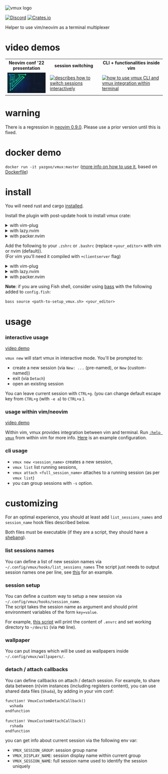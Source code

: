 <img src="vmux.png" alt="vmux logo" width="200"/>

[![Discord](https://img.shields.io/badge/discord--blue?logo=discord)](https://discord.gg/F684Y8rYwZ)
[![Crates.io](https://img.shields.io/crates/v/vmux?style=flat-square)](https://crates.io/crates/vmux)

Helper to use vim/neovim as a terminal multiplexer

# video demos

<table>
<tr>
<th>
Neovim conf '22 presentation
</th>
<th>
session switching
</th>
<th>
CLI + functionalities inside vim
</th>
</tr>
<tr>
<td>
<a href=https://www.youtube.com/watch?v=CxYBBnYsY0Y>
<img 
title="presentation of vmux in Neovim conf 2022.
(Image extracted from https://www.neovimconf.live)"
src=doc/NeovimConf/conf/wallpapers/NeovimConf.png 
width=200/></a>
</td>
<td>
<a href=https://www.youtube.com/watch?v=TIZZL5dFtQc>
<img
title="describes how to switch sessions interactively"
src=https://img.youtube.com/vi/TIZZL5dFtQc/0.jpg 
width=200/>
</a>
</td>
<td>
<a href=https://www.youtube.com/watch?v=CnLlT0Wd_wY>
<img
title="how to use vmux CLI and vmux integration within terminal"
src=https://img.youtube.com/vi/CnLlT0Wd_wY/0.jpg width=200/></a>
</td>
</tr>
</table>

# warning

There is a regression in [neovim 0.9.0](https://github.com/neovim/neovim/issues/23411).
Please use a prior version until this is fixed.

# docker demo

`docker run -it yazgoo/vmux:master` ([more info on how to use it](#interactive-usage),  based on [Dockerfile](docker/Dockerfile)) 

# install 

You will need rust and cargo [installed](https://www.rust-lang.org/tools/install).

Install the plugin with post-update hook to install vmux crate:

<details>
  <summary>with vim-plug</summary>
  <br>
  
  ```vim
  Plug 'yazgoo/vmux', {'do': 'cargo install vmux' }
  ```
</details>

<details>
  <summary>with lazy.nvim</summary>
  <br>
  
  ```lua
  { 'yazgoo/vmux', build = 'cargo install vmux' }
  ```
</details>

<details>
  <summary>with packer.nvim</summary>
  <br>
  
  ```lua
  use { 'yazgoo/vmux', run = 'cargo install vmux' }
  ```
</details> 

Add the following to your `.zshrc` or `.bashrc` (replace `<your_editor>` with vim or nvim (default)).<br/>
(For vim you'll need it compiled with `+clientserver` flag)

<details>
  <summary>with vim-plug</summary>
  <br>
  
  ```bash
  source ~/.config/nvim/plugged/vmux/plugin/setup_vmux.sh <your_editor>
  ```
</details>
  
<details>
  <summary>with lazy.nvim</summary>
  <br>
  
  ```bash
  source ~/.local/share/nvim/lazy/vmux/plugin/setup_vmux.sh <your_editor>
  ```
</details>
<details>
  <summary>with packer.nvim</summary>
  <br>
  
  ```bash
  source ~/.local/share/nvim/site/pack/packer/start/vmux/plugin/setup_vmux.sh <your_editor>
  ```
</details>

**Note**: if you are using Fish shell, consider using [bass](https://github.com/edc/bass) with the following added to `config.fish`:

```fish
bass source <path-to-setup_vmux.sh> <your_editor>
```

# usage

### interactive usage

[video demo](https://www.youtube.com/watch?v=TIZZL5dFtQc)

`vmux new` will start vmux in interactive mode. You'll be prompted to:

- create a new session (via `New: ...` (pre-named), or `New` (custom-named))
- exit (via `Detach`)
- open an existing session

You can leave current session with `CTRL+g`. (you can change default escape key from `CTRL+g` (with `-e a`) to `CTRL+a` ).

### usage within vim/neovim

[video demo](https://www.youtube.com/watch?v=TIZZL5dFtQc)

Within vim, vmux provides integration between vim and terminal.
Run [`:help vmux`](doc/vmux.txt) from within vim for more info.
[Here](docker/init.vim) is an example configuration.

### cli usage

- `vmux new <session_name>` creates a new session, 
- `vmux list` list running sessions,
- `vmux attach <full_session_name>` attaches to a running session (as per `vmux list`)
- you can group sessions with `-s` option.

# customizing

For an optimal experience, you should at least add 
`list_sessions_names` and `session_name` hook files described below.

Both files must be executable
(if they are a script, they should have a [shebang](https://en.wikipedia.org/wiki/Shebang_(Unix))).

### list sessions names

You can define a list of new session names via `~/.config/vmux/hooks/list_sessions_names`
The script just needs to output session names one per line, see [this](docker/list_sessions_names) for an example.

### session setup

You can define a custom way to setup a new session via `~/.config/vmux/hooks/session_name`.<br/>
The script takes the session name as argument and should print environment variables of the form `key=value`.

For example, [this script](docker/session_name) will print the content of `.envrc`
and set working directory to `~/dev/$1` (via `PWD` line).

### wallpaper

You can put images which will be used as wallpapers inside `~/.config/vmux/wallpapers/`.

### detach / attach callbacks

You can define callbacks on attach / detach session.
For example, to share data between (n)vim instances (including registers content),
you can use shared data files (`Shada`), by adding in your vim conf: 

```vim
function! VmuxCustomDetachCallback()
  wshada
endfunction

function! VmuxCustomAttachCallback()
  rshada
endfunction
```

you can get info about current session via the following env var:

- `VMUX_SESSION_GROUP`: session group name
- `VMUX_DISPLAY_NAME`: session display name within current group
- `VMUX_SESSION_NAME`: full session name used to identify the session uniquely
